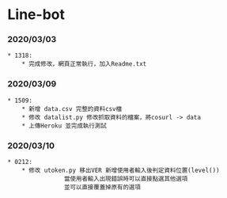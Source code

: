 # Line-bot  

### 2020/03/03
```
* 1318:  
	* 完成修改，網頁正常執行，加入Readme.txt  

```
### 2020/03/09
```
* 1509:  
	* 新增 data.csv 完整的資料csv檔
	* 修改 datalist.py 修改抓取資料的檔案，將cosurl -> data
	* 上傳Heroku 並完成執行測試

```
### 2020/03/10
```
* 0212:  
	* 修改 utoken.py 移出VER 新增使用者輸入後判定資料位置(level())
				當使用者輸入出現錯誤時可以直接點選其他選項
				並可以直接覆蓋掉原有的選項

```
